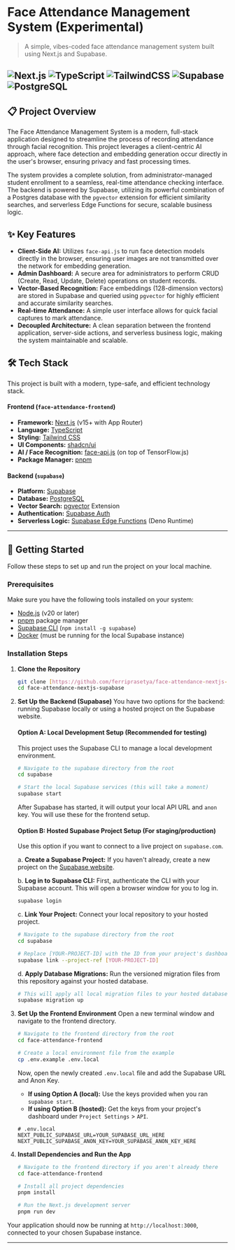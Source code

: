 # Face Attendance Management System (Experimental)

> A simple, vibes-coded face attendance management system built using Next.js and Supabase.

![Next.js](https://img.shields.io/badge/Next-black?style=for-the-badge&logo=next.js&logoColor=white)
![TypeScript](https://img.shields.io/badge/TypeScript-007ACC?style=for-the-badge&logo=typescript&logoColor=white)
![TailwindCSS](https://img.shields.io/badge/Tailwind_CSS-38B2AC?style=for-the-badge&logo=tailwind-css&logoColor=white)
![Supabase](https://img.shields.io/badge/Supabase-3ECF8E?style=for-the-badge&logo=supabase&logoColor=white)
![PostgreSQL](https://img.shields.io/badge/PostgreSQL-316192?style=for-the-badge&logo=postgresql&logoColor=white)
---

## 📋 Project Overview

The Face Attendance Management System is a modern, full-stack application designed to streamline the process of recording attendance through facial recognition. This project leverages a client-centric AI approach, where face detection and embedding generation occur directly in the user's browser, ensuring privacy and fast processing times.

The system provides a complete solution, from administrator-managed student enrollment to a seamless, real-time attendance checking interface. The backend is powered by Supabase, utilizing its powerful combination of a Postgres database with the `pgvector` extension for efficient similarity searches, and serverless Edge Functions for secure, scalable business logic.

## ✨ Key Features

-   **Client-Side AI:** Utilizes `face-api.js` to run face detection models directly in the browser, ensuring user images are not transmitted over the network for embedding generation.
-   **Admin Dashboard:** A secure area for administrators to perform CRUD (Create, Read, Update, Delete) operations on student records.
-   **Vector-Based Recognition:** Face embeddings (128-dimension vectors) are stored in Supabase and queried using `pgvector` for highly efficient and accurate similarity searches.
-   **Real-time Attendance:** A simple user interface allows for quick facial captures to mark attendance.
-   **Decoupled Architecture:** A clean separation between the frontend application, server-side actions, and serverless business logic, making the system maintainable and scalable.

## 🛠️ Tech Stack

This project is built with a modern, type-safe, and efficient technology stack.

#### **Frontend (`face-attendance-frontend`)**

-   **Framework:** [Next.js](https://nextjs.org/) (v15+ with App Router)
-   **Language:** [TypeScript](https://www.typescriptlang.org/)
-   **Styling:** [Tailwind CSS](https://tailwindcss.com/)
-   **UI Components:** [shadcn/ui](https://ui.shadcn.com/)
-   **AI / Face Recognition:** [face-api.js](https://github.com/justadudewhohacks/face-api.js) (on top of TensorFlow.js)
-   **Package Manager:** [pnpm](https://pnpm.io/)

#### **Backend (`supabase`)**

-   **Platform:** [Supabase](https://supabase.com/)
-   **Database:** [PostgreSQL](https://www.postgresql.org/)
-   **Vector Search:** [pgvector](https://github.com/pgvector/pgvector) Extension
-   **Authentication:** [Supabase Auth](https://supabase.com/auth)
-   **Serverless Logic:** [Supabase Edge Functions](https://supabase.com/edge-functions) (Deno Runtime)


---

## 🚀 Getting Started

Follow these steps to set up and run the project on your local machine.

### Prerequisites

Make sure you have the following tools installed on your system:
-   [Node.js](https://nodejs.org/) (v20 or later)
-   [pnpm](https://pnpm.io/installation) package manager
-   [Supabase CLI](https://supabase.com/docs/guides/cli) (`npm install -g supabase`)
-   [Docker](https://www.docker.com/products/docker-desktop/) (must be running for the local Supabase instance)

### Installation Steps

1.  **Clone the Repository**
    ```bash
    git clone [https://github.com/ferriprasetya/face-attendance-nextjs-supabase.git](https://github.com/ferriprasetya/face-attendance-nextjs-supabase.git)
    cd face-attendance-nextjs-supabase
    ```

2.  **Set Up the Backend (Supabase)**
    You have two options for the backend: running Supabase locally or using a hosted project on the Supabase website.

    #### **Option A: Local Development Setup (Recommended for testing)**
    This project uses the Supabase CLI to manage a local development environment.

    ```bash
    # Navigate to the supabase directory from the root
    cd supabase

    # Start the local Supabase services (this will take a moment)
    supabase start
    ```
    After Supabase has started, it will output your local API URL and `anon` key. You will use these for the frontend setup.

    #### **Option B: Hosted Supabase Project Setup (For staging/production)**
    Use this option if you want to connect to a live project on `supabase.com`.

    a. **Create a Supabase Project:** If you haven't already, create a new project on the [Supabase website](https://supabase.com).

    b. **Log in to Supabase CLI:** First, authenticate the CLI with your Supabase account. This will open a browser window for you to log in.
    ```bash
    supabase login
    ```

    c. **Link Your Project:** Connect your local repository to your hosted project.
    ```bash
    # Navigate to the supabase directory from the root
    cd supabase

    # Replace [YOUR-PROJECT-ID] with the ID from your project's dashboard URL
    supabase link --project-ref [YOUR-PROJECT-ID]
    ```

    d. **Apply Database Migrations:** Run the versioned migration files from this repository against your hosted database.
    ```bash
    # This will apply all local migration files to your hosted database.
    supabase migration up
    ```

3.  **Set Up the Frontend Environment**
    Open a new terminal window and navigate to the frontend directory.

    ```bash
    # Navigate to the frontend directory from the root
    cd face-attendance-frontend

    # Create a local environment file from the example
    cp .env.example .env.local
    ```
    Now, open the newly created `.env.local` file and add the Supabase URL and Anon Key.
    -   **If using Option A (local):** Use the keys provided when you ran `supabase start`.
    -   **If using Option B (hosted):** Get the keys from your project's dashboard under `Project Settings` > `API`.

    ```env
    # .env.local
    NEXT_PUBLIC_SUPABASE_URL=YOUR_SUPABASE_URL_HERE
    NEXT_PUBLIC_SUPABASE_ANON_KEY=YOUR_SUPABASE_ANON_KEY_HERE
    ```

4.  **Install Dependencies and Run the App**

    ```bash
    # Navigate to the frontend directory if you aren't already there
    cd face-attendance-frontend

    # Install all project dependencies
    pnpm install

    # Run the Next.js development server
    pnpm run dev
    ```

Your application should now be running at `http://localhost:3000`, connected to your chosen Supabase instance.

---
